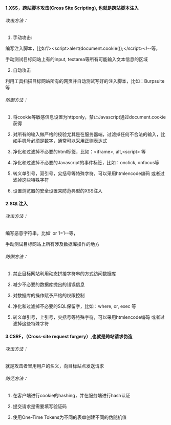 #### 1.XSS，跨站脚本攻击\(Cross Site Scripting\), 也就是跨站脚本注入

###### 攻击方法：

1. 手动攻击:

编写注入脚本，比如”/&gt;&lt;script&gt;alert\(document.cookie\(\)\);&lt;/script&gt;&lt;!--等，

手动测试目标网站上有的input, textarea等所有可能输入文本信息的区域

2. 自动攻击

利用工具扫描目标网站所有的网页并自动测试写好的注入脚本，比如：Burpsuite等

###### 防御方法：

1. 将cookie等敏感信息设置为httponly，禁止Javascript通过document.cookie获得

2. 对所有的输入做严格的校验尤其是在服务器端，过滤掉任何不合法的输入，比如手机号必须是数字，通常可以采用正则表达式

3. 净化和过滤掉不必要的html标签，比如：&lt;iframe&gt;, alt,&lt;script&gt; 等

4. 净化和过滤掉不必要的Javascript的事件标签，比如：onclick, onfocus等

5. 转义单引号，双引号，尖括号等特殊字符，可以采用htmlencode编码 或者过滤掉这些特殊字符

6. 设置浏览器的安全设置来防范典型的XSS注入

#### 2.SQL注入

###### 攻击方法：

编写恶意字符串，比如‘ or  1=1--等，

手动测试目标网站上所有涉及数据库操作的地方

###### 防御方法：

1. 禁止目标网站利用动态拼接字符串的方式访问数据库

2. 减少不必要的数据库抛出的错误信息

3. 对数据库的操作赋予严格的权限控制

4. 净化和过滤掉不必要的SQL保留字，比如：where, or, exec 等

5. 转义单引号，上引号，尖括号等特殊字符，可以采用htmlencode编码 或者过滤掉这些特殊字符

#### 3.CSRF，（Cross-site request forgery）,也就是跨站请求伪造

###### 攻击方法：

就是攻击者冒用用户的名义，向目标站点发送请求

###### 防范方法：

1. 在客户端进行cookie的hashing，并在服务端进行hash认证

2. 提交请求是需要填写验证码

3. 使用One-Time Tokens为不同的表单创建不同的伪随机值


